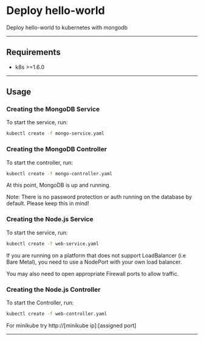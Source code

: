 # Deploy hello-world

Deploy hello-world to kubernetes with mongodb

---

## Requirements

* k8s >=1.6.0

---

## Usage

### Creating the MongoDB Service

To start the service, run:

```sh
kubectl create -f mongo-service.yaml
```

### Creating the MongoDB Controller

To start the controller, run:

```sh
kubectl create -f mongo-controller.yaml
```

At this point, MongoDB is up and running.

Note: There is no password protection or auth running on the database by default. Please keep this in mind!

### Creating the Node.js Service

To start the service, run:

```sh
kubectl create -f web-service.yaml
```

If you are running on a platform that does not support LoadBalancer (i.e Bare Metal), you need to use a NodePort with your own load balancer.

You may also need to open appropriate Firewall ports to allow traffic.

### Creating the Node.js Controller

To start the Controller, run:

```sh
kubectl create -f web-controller.yaml
```

For minikube try http://[minikube ip]:[assigned port]

---

